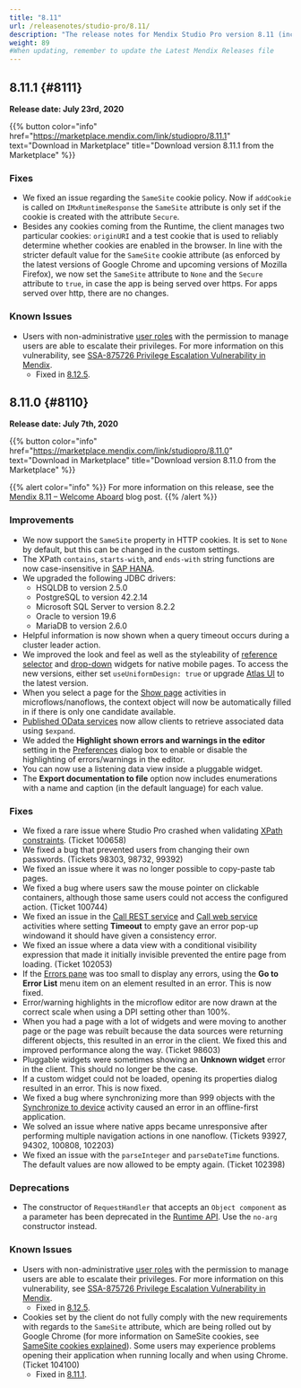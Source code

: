 ```yaml
---
title: "8.11"
url: /releasenotes/studio-pro/8.11/
description: "The release notes for Mendix Studio Pro version 8.11 (including all patches) with details on new features, bug fixes, and known issues."
weight: 89
#When updating, remember to update the Latest Mendix Releases file
---
```


## 8.11.1 {#8111}

**Release date: July 23rd, 2020**

{{% button color="info" href="https://marketplace.mendix.com/link/studiopro/8.11.1" text="Download in Marketplace" title="Download version 8.11.1 from the Marketplace" %}}

### Fixes

* We fixed an issue regarding the `SameSite` cookie policy. Now if `addCookie` is called on `IMxRuntimeResponse` the `SameSite` attribute is only set if the cookie is created with the attribute `Secure`.
* <a name="104100"></a> Besides any cookies coming from the Runtime, the client manages two particular cookies: `originURI` and a test cookie that is used to reliably determine whether cookies are enabled in the browser. In line with the stricter default value for the `SameSite` cookie attribute (as enforced by the latest versions of Google Chrome and upcoming versions of Mozilla Firefox), we now set the `SameSite` attribute to `None` and the `Secure` attribute to `true`, in case the app is being served over https. For apps served over http, there are no changes. 

### Known Issues

* Users with non-administrative [user roles](/refguide/user-roles/) with the permission to manage users are able to escalate their privileges. For more information on this vulnerability, see [SSA-875726 Privilege Escalation Vulnerability in Mendix](https://new.siemens.com/global/en/products/services/cert.html#SecurityPublications).
    * Fixed in [8.12.5](/releasenotes/studio-pro/8.12/#875726).

## 8.11.0 {#8110}

**Release date: July 7th, 2020**

{{% button color="info" href="https://marketplace.mendix.com/link/studiopro/8.11.0" text="Download in Marketplace" title="Download version 8.11.0 from the Marketplace" %}}

{{% alert color="info" %}}
For more information on this release, see the [Mendix 8.11 – Welcome Aboard](https://www.mendix.com/blog/mendix-8-11-welcome-aboard/) blog post.
{{% /alert %}}

### Improvements

* We now support the `SameSite` property in HTTP cookies. It is set to `None` by default, but this can be changed in the custom settings.
* The XPath `contains`, `starts-with`, and `ends-with` string functions are now case-insensitive in [SAP HANA](/refguide8/saphana/).
* We upgraded the following JDBC drivers:
    * HSQLDB to version 2.5.0
    * PostgreSQL to version 42.2.14
    * Microsoft SQL Server to version 8.2.2
    * Oracle to version 19.6
    * MariaDB to version 2.6.0
* Helpful information is now shown when a query timeout occurs during a cluster leader action.
* We improved the look and feel as well as the styleability of [reference selector](/refguide8/reference-selector/) and [drop-down](/refguide8/drop-down/) widgets for native mobile pages. To access the new versions, either set `useUniformDesign: true` or upgrade [Atlas UI](/howto8/front-end/atlas-ui/) to the latest version.
* When you select a page for the [Show page](/refguide8/show-page/) activities in microflows/nanoflows, the context object will now be automatically filled in if there is only one candidate available.
* [Published OData services](/refguide8/published-odata-services/) now allow clients to retrieve associated data using `$expand`.
* We added the **Highlight shown errors and warnings in the editor** setting in the [Preferences](/refguide8/preferences-dialog/) dialog box to enable or disable the highlighting of errors/warnings in the editor.
* You can now use a listening data view inside a pluggable widget.
* The **Export documentation to file** option now includes enumerations with a name and caption (in the default language) for each value.
  
### Fixes

* We fixed a rare issue where Studio Pro crashed when validating [XPath constraints](/refguide8/xpath-constraints/). (Ticket 100658)
* We fixed a bug that prevented users from changing their own passwords. (Tickets 98303, 98732, 99392)
* We fixed an issue where it was no longer possible to copy-paste tab pages.
* We fixed a bug where users saw the mouse pointer on clickable containers, although those same users could not access the configured action. (Ticket 100744)
* We fixed an issue in the [Call REST service](/refguide8/call-rest-action/) and [Call web service](/refguide8/call-web-service-action/) activities where setting **Timeout** to empty gave an error pop-up windowand it should have given a consistency error.
* We fixed an issue where a data view with a conditional visibility expression that made it initially invisible prevented the entire page from loading. (Ticket 102053)
* If the [Errors pane](/refguide8/errors-pane/) was too small to display any errors, using the **Go to Error List** menu item on an element resulted in an error. This is now fixed.
* Error/warning highlights in the microflow editor are now drawn at the correct scale when using a DPI setting other than 100%.
* When you had a page with a lot of widgets and were moving to another page or the page was rebuilt because the data sources were returning different objects, this resulted in an error in the client. We fixed this and improved performance along the way. (Ticket 98603)
* Pluggable widgets were sometimes showing an **Unknown widget** error in the client. This should no longer be the case.
* If a custom widget could not be loaded, opening its properties dialog resulted in an error. This is now fixed.
* We fixed a bug where synchronizing more than 999 objects with the [Synchronize to device](/refguide8/synchronize-to-device/) activity caused an error in an offline-first application.
* We solved an issue where native apps became unresponsive after performing multiple navigation actions in one nanoflow. (Tickets 93927, 94302, 100808, 102203)
* We fixed an issue with the `parseInteger` and `parseDateTime` functions. The default values are now allowed to be empty again. (Ticket 102398)

### Deprecations

* The constructor of `RequestHandler` that accepts an `Object component` as a parameter has been deprecated in the [Runtime API](https://apidocs.rnd.mendix.com/8/runtime/com/mendix/externalinterface/connector/RequestHandler.html). Use the `no-arg` constructor instead.

### Known Issues

* Users with non-administrative [user roles](/refguide/user-roles/) with the permission to manage users are able to escalate their privileges. For more information on this vulnerability, see [SSA-875726 Privilege Escalation Vulnerability in Mendix](https://new.siemens.com/global/en/products/services/cert.html#SecurityPublications).
    * Fixed in [8.12.5](/releasenotes/studio-pro/8.12/#875726).
* Cookies set by the client do not fully comply with the new requirements with regards to the `SameSite` attribute, which are being rolled out by Google Chrome (for more information on SameSite cookies, see [SameSite cookies explained](https://web.dev/samesite-cookies-explained/)). Some users may experience problems opening their application when running locally and when using Chrome. (Ticket 104100)
    * Fixed in [8.11.1](#104100).
